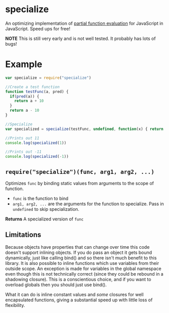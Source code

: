 specialize
==========
An optimizing implementation of [partial function evaluation](http://en.wikipedia.org/wiki/Partial_evaluation) for JavaScript in JavaScript.  Speed ups for free!

**NOTE** This is still very early and is not well tested.  It probably has lots of bugs!

Example
=======

```javascript
var specialize = require("specialize")

//Create a test function
function testFunc(a, pred) {
  if(pred(a)) {
    return a + 10
  }
  return a - 10
}

//Specialize
var specialized = specialize(testFunc, undefined, function(x) { return x > 0 })

//Prints out 11
console.log(specialized(1))

//Prints out -11
console.log(specialized(-1))
```

`require("specialize")(func, arg1, arg2, ...)`
----------------------------------------------
Optimizes `func` by binding static values from arguments to the scope of function.

* `func` is the function to bind
* `arg1, arg2, ...` are the arguments for the function to specialize.  Pass in `undefined` to skip specialization.

**Returns** A specialized version of `func`

## Limitations

Because objects have properties that can change over time this code doesn't support inlining objects.  If you do pass an object it gets bound dynamically, just like calling bind() and so there isn't much benefit to this library.  It is also possible to inline functions which use variables from their outside scope.  An exception is made for variables in the global namespace even though this is not technically correct (since they could be rebound in a shadowing closure).  This is a conscientious choice, and if you want to overload globals then you should just use bind().

What it can do is inline constant values and *some* closures for well encapsulated functions, giving a substantial speed up with little loss of flexibility.
